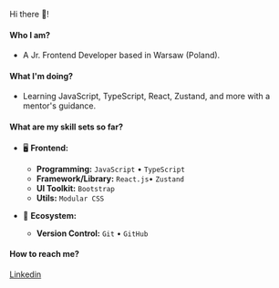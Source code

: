 Hi there 👋!

#### Who I am?

- A Jr. Frontend Developer based in Warsaw (Poland).

#### What I'm doing?

- Learning JavaScript, TypeScript, React, Zustand, and more with a mentor's guidance.

#### What are my skill sets so far?

- 🖥 **Frontend:**

  - **Programming:** `JavaScript` • `TypeScript` 
  - **Framework/Library:** `React.js`• `Zustand` 
  - **UI Toolkit:** `Bootstrap` 
  - **Utils:** `Modular CSS`

- 🎡 **Ecosystem:**
  - **Version Control:** `Git` • `GitHub`

#### How to reach me?

<a href="https://www.linkedin.com/in/ezequiel-barredo">Linkedin</a>
<br/>
